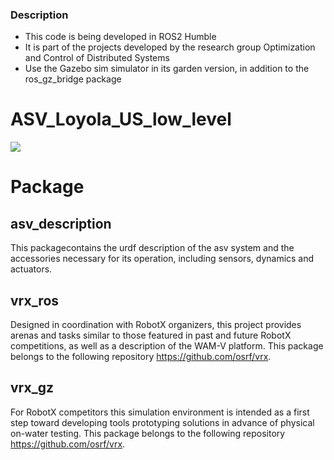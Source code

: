 ### Description

- This code is being developed in ROS2 Humble
- It is part of the projects developed by the research group Optimization and Control of Distributed Systems
- Use the Gazebo sim simulator in its garden version, in addition to the ros_gz_bridge package

# ASV_Loyola_US_low_level

![](https://www.uloyola.es/templates/v6/images/isologo_loyola_principal.svg)

# Package

## asv_description

This packagecontains the urdf description of the asv system and the accessories necessary for its operation, including sensors, dynamics and actuators.

## vrx_ros

Designed in coordination with RobotX organizers, this project provides arenas and tasks similar to those featured in past and future RobotX competitions, as well as a description of the WAM-V platform. This package belongs to the following repository https://github.com/osrf/vrx.

## vrx_gz

For RobotX competitors this simulation environment is intended as a first step toward developing tools prototyping solutions in advance of physical on-water testing. This package belongs to the following repository https://github.com/osrf/vrx.


